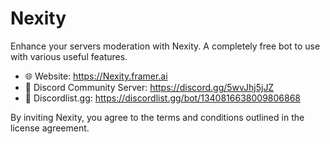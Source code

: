 # Nexity
Enhance your servers moderation with Nexity. A completely free bot to use with various useful features.

- 🌐 Website: https://Nexity.framer.ai
- 👋 Discord Community Server: https://discord.gg/5wvJhj5jJZ
- 🚀 Discordlist.gg: https://discordlist.gg/bot/1340816638009806868

By inviting Nexity, you agree to the terms and conditions outlined in the license agreement.
